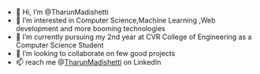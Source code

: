 - 👋 Hi, I’m @TharunMadishetti
- 👀 I’m interested in Computer Science,Machine Learning ,Web development and more booming technologies
- 🌱 I’m currently pursuing my 2nd year at CVR College of Engineering as a Computer Science Student
- 💞️ I’m looking to collaborate on few good projects
- 📫 reach me @[TharunMadishetti](www.linkedin.com/in/tharunmadishetti1) on LinkedIn





